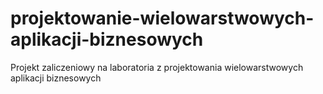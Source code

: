 # projektowanie-wielowarstwowych-aplikacji-biznesowych
Projekt zaliczeniowy na laboratoria z projektowania wielowarstwowych aplikacji biznesowych
